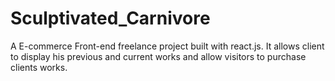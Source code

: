 # Sculptivated_Carnivore
A E-commerce Front-end freelance project built with react.js. It allows client to display his previous and current works and allow visitors to purchase clients works.
